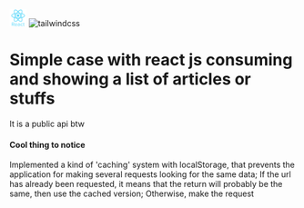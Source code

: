<img src="https://raw.githubusercontent.com/devicons/devicon/master/icons/react/react-original-wordmark.svg" alt="react" width="30" height="30"/>
<img src="https://tailwindcss.com/_next/static/media/tailwindcss-logotype.128b6e12eb85d013bc9f80a917f57efe.svg" alt="tailwindcss" width="30" height="30"/>

# Simple case with react js consuming and showing a list of articles or stuffs

It is a public api btw

#### Cool thing to notice

Implemented a kind of 'caching' system with localStorage, that prevents the application for making several requests looking for the same data;
If the url has already been requested, it means that the return will probably be the same, then use the cached version;
Otherwise, make the request
